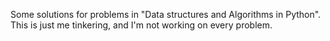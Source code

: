 Some solutions for problems in "Data structures and Algorithms in Python". This is just me tinkering,
and I'm not working on every problem.
